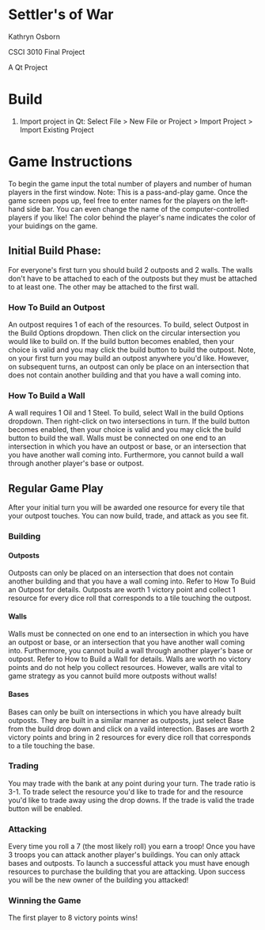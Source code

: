 # Settler's of War
Kathryn Osborn

CSCI 3010 Final Project

A Qt Project

# Build
1. Import project in Qt: Select File > New File or Project > Import Project > Import Existing Project

# Game Instructions
To begin the game input the total number of players and number of human players in the first window. Note: This is a pass-and-play game. Once the game screen pops up, feel free to enter names for the players on the left-hand side bar. You can even change the name of the computer-controlled players if you like! The color behind the player's name indicates the color of your buidings on the game. 
## Initial Build Phase:
For everyone's first turn you should build 2 outposts and 2 walls. The walls don't have to be attached to each of the outposts but they must be attached to at least one. The other may be attached to the first wall.

### How To Build an Outpost
An outpost requires 1 of each of the resources. To build, select Outpost in the Build Options dropdown. Then click on the circular intersection you would like to build on. If the build button becomes enabled, then your choice is valid and you may click the build button to build the outpost. Note, on your first turn you may build an outpost anywhere you'd like. However, on subsequent turns, an outpost can only be place on an intersection that does not contain another building and that you have a wall coming into. 

### How To Build a Wall
A wall requires 1 Oil and 1 Steel. To build, select Wall in the build Options dropdown. Then right-click on two intersections in turn. If the build button becomes enabled, then your choice is valid and you may click the build button to build the wall. Walls must be connected on one end to an intersection in which you have an outpost or base, or an intersection that you have another wall coming into. Furthermore, you cannot build a wall through another player's base or outpost. 

## Regular Game Play

After your initial turn you will be awarded one resource for every tile that your outpost touches. You can now build, trade, and attack as you see fit. 

### Building

#### Outposts
Outposts can only be placed on an intersection that does not contain another building and that you have a wall coming into. Refer to How To Buid an Outpost for details. Outposts are worth 1 victory point and collect 1 resource for every dice roll that corresponds to a tile touching the outpost. 

#### Walls
Walls must be connected on one end to an intersection in which you have an outpost or base, or an intersection that you have another wall coming into. Furthermore, you cannot build a wall through another player's base or outpost. Refer to How to Build a Wall for details. Walls are worth no victory points and do not help you collect resources. However, walls are vital to game strategy as you cannot build more outposts without walls!

#### Bases
Bases can only be built on intersections in which you have already built outposts. They are built in a similar manner as outposts, just select Base from the build drop down and click on a vaild interection. Bases are worth 2 victory points and bring in 2 resources for every dice roll that corresponds to a tile touching the base. 

### Trading
You may trade with the bank at any point during your turn. The trade ratio is 3-1. To trade select the resource you'd like to trade for and the resource you'd like to trade away using the drop downs. If the trade is valid the trade button will be enabled. 

### Attacking
Every time you roll a 7 (the most likely roll) you earn a troop! Once you have 3 troops you can attack another player's buildings. You can only attack bases and outposts. To launch a successful attack you must have enough resources to purchase the building that you are attacking. Upon success you will be the new owner of the building you attacked!

### Winning the Game
The first player to 8 victory points wins! 
